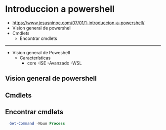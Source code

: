 # Introduccion a powershell
- https://www.jesusninoc.com/07/01/1-introduccion-a-powershell/
- Vision general de powershell
- Cmdlets
  - Encontrar cmdlets

--------------------

- Vision general de Poweshell
  - Características
    - core
  -ISE
  -Avanzado
    -WSL


## Vision general de powershell

## Cmdlets
## Encontrar cmdlets
``` Powershell
  Get-Command -Noun Process
``` 
